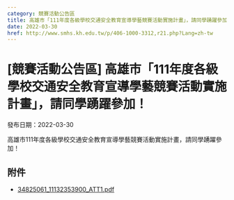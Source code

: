 ```yaml
---
category: 競賽活動公告區
title: 高雄市「111年度各級學校交通安全教育宣導學藝競賽活動實施計畫」，請同學踴躍參加！
date: 2022-03-30
href: http://www.smhs.kh.edu.tw/p/406-1000-3312,r21.php?Lang=zh-tw
---
```


# [競賽活動公告區] 高雄市「111年度各級學校交通安全教育宣導學藝競賽活動實施計畫」，請同學踴躍參加！

發布日期：2022-03-30

高雄市111年度各級學校交通安全教育宣導學藝競賽活動實施計畫，請同學踴躍參加！

## 附件

- [34825061_11132353900_ATT1.pdf](https://www.smhs.kh.edu.tw/var/file/0/1000/attach/14/pta_3078_4630419_24532.pdf)

